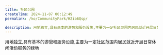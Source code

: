 ```yaml
---
title: 社区公园
createTime: 2024-11-07 00:12:49
permalink: /ko/CommunityPark/HZib6Qsp/

description: 用地独立,具有基本的游憩和服务设施,主要为一定社区范围内居民就近开展日常休闲活动服务的绿地
---
```


用地独立,具有基本的游憩和服务设施,主要为一定社区范围内居民就近开展日常休闲活动服务的绿地